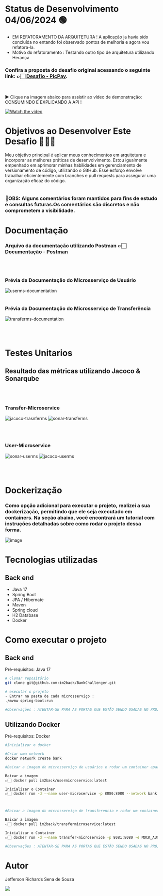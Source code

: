 # Status de Desenvolvimento 04/06/2024 🟢 

-  EM REFATORAMENTO DA ARQUITETURA ! A aplicação ja havia sido concluída no entando foi observado pontos de melhoria e agora vou refatora-la.
-  Motivo do refatoramento : Testando outro tipo de arquitetura utilizando Herança
  
### Confira a proposta do desafio original acessando o seguinte link: 👉🏻 <a href="https://github.com/PicPay/picpay-desafio-backend">Desafio - PicPay</a>.
<br><br>
 ▶ Clique na imagem abaixo para assistir ao vídeo de demonstração: CONSUMINDO E EXPLICANDO A API !

[![Watch the video](https://img.youtube.com/vi/K3YI8UU0_g8/0.jpg)](https://youtu.be/K3YI8UU0_g8)

# Objetivos ao Desenvolver Este Desafio 🏋🏻‍♀️
Meu objetivo principal é aplicar meus conhecimentos em arquitetura e incorporar as melhores práticas de desenvolvimento.
Estou igualmente empenhado em aprimorar minhas habilidades em gerenciamento de versionamento de código, utilizando o GitHub.
Esse esforço envolve trabalhar eficientemente com branches e pull requests para assegurar uma organização eficaz do código.
<br><br>

### 📌OBS: Alguns comentários foram mantidos para fins de estudo e consultas futuras.Os comentários são discretos e não comprometem a visibilidade.

# Documentação
### Arquivo da documentação utilizando Postman 👉🏻 <a href="https://drive.google.com/file/d/19tYC01DhH4lczly90nR0rixRVF2arAMO/view?usp=sharing">Documentação - Postman</a>
<br><br>
### Prévia da Documentação do Microsserviço de Usuário
![userms-documentation](https://github.com/im2back/BankChallenger/assets/117541466/018cebdc-a9ba-4324-8bd3-03913ee82e7e)
<br><br>
### Prévia da Documentação do Microsserviço de Transferência
![transferms-documentation](https://github.com/im2back/BankChallenger/assets/117541466/31164fb0-61bd-4841-bef3-db9c55b3c6e9)

<br><br>

# Testes Unitarios
## Resultado das métricas utilizando Jacoco & Sonarqube
<br><br>
### Transfer-Microservice
![jacoco-trasnferms](https://github.com/im2back/BankChallenger/assets/117541466/3b6bc634-f931-4d99-be80-d50fcb78f137)
![sonar-transferms](https://github.com/im2back/BankChallenger/assets/117541466/774b8450-7d5c-475b-a138-d6c1a70eb1c0)

<br><br>
### User-Microservice
![sonar-userms](https://github.com/im2back/BankChallenger/assets/117541466/2f747ff8-6d2a-4b48-a7ee-d43ff976037c)
![jacoco-userms](https://github.com/im2back/BankChallenger/assets/117541466/79b6ec6d-87ca-4d35-8c0e-751e66d25c28)

<br><br>
# Dockerização
### Como opção adicional para executar o projeto, realizei a sua dockerização, permitindo que ele seja executado em containers. Na seção abaixo, você encontrará um tutorial com instruções detalhadas sobre como rodar o projeto dessa forma.
![image](https://github.com/im2back/BankChallenger/assets/117541466/65f83705-0041-4027-8650-a110cc948631)



# Tecnologias utilizadas
## Back end
- Java 17
- Spring Boot
- JPA / Hibernate
- Maven
- Spring cloud
- H2 Database
- Docker

# Como executar o projeto

## Back end
Pré-requisitos: Java 17

```bash
# Clonar repositório
git clone git@github.com:im2back/BankChallenger.git

# executar o projeto
- Entrar na pasta de cada microsserviço :
./mvnw spring-boot:run

#Observações : ATENTAR-SE PARA AS PORTAS QUE ESTÃO SENDO USADAS NO PROJETO !!! VERIFICAR DISPONIBILIDADE DAS PORTAS !!!
```
## Utilizando Docker
Pré-requisitos: Docker
```bash
#Inicializar o docker

#Criar uma network
docker network create bank

#Baixar a imagem do microsserviço de usuários e rodar um container apartir dela

Baixar a imagem 
👉🏻 docker pull im2back/usermicroservice:latest

Inicializar o Container 
👉🏻 docker run -d --name user-microservice -p 8080:8080 --network bank im2back/usermicroservice:latest



#Baixar a imagem do microsserviço de transferencia e rodar um container apartir dela

Baixar a imagem 
👉🏻 docker pull im2back/transfermicroservice:latest

Inicializar o Container 
👉🏻 docker run -d --name transfer-microservice -p 8081:8080 -e MOCK_AUTHORIZE=https://util.devi.tools/api/v2/authorize -e MOCK_NOTIFICATION=https://util.devi.tools/api/v1/notify -e USER_MS_URL=http://user-microservice:8080 --network bank im2back/transfermicroservice

#Observações : ATENTAR-SE PARA AS PORTAS QUE ESTÃO SENDO USADAS NO PROJETO !!! VERIFICAR DISPONIBILIDADE DAS PORTAS !!!
```

# Autor

Jefferson Richards Sena de Souza

<a href="https://www.linkedin.com/in/jefferson-richards-sena-de-souza-4110a3222/" target="_blank"><img loading="lazy" src="https://img.shields.io/badge/-LinkedIn-%230077B5?style=flat&logo=linkedin&logoColor=white" target="_blank"></a>
